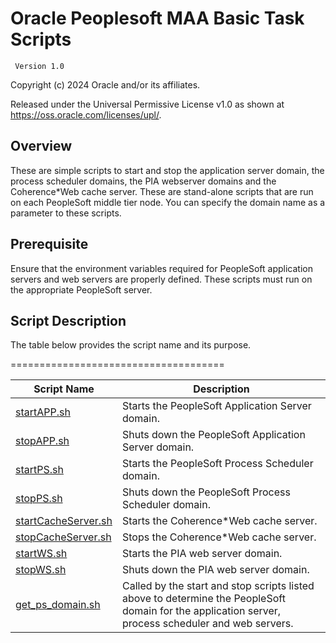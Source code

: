 # Oracle Peoplesoft MAA Basic Task Scripts

     Version 1.0

Copyright (c) 2024 Oracle and/or its affiliates.

Released under the Universal Permissive License v1.0 as shown at
<https://oss.oracle.com/licenses/upl/>.


## Overview

These are simple scripts to start and stop the application server domain, the process scheduler domains, the PIA webserver domains and the Coherence*Web cache server.  These are stand-alone scripts that are run on each PeopleSoft middle tier node.  You can specify the domain name as a parameter to these scripts.

## Prerequisite

Ensure that the environment variables required for PeopleSoft application servers and web servers are properly defined.  These scripts must run on the appropriate PeopleSoft server.  


## Script Description

The table below provides the script name and its purpose.  

=====================================

| Script Name | Description |
| ------ | ------ |
| [startAPP.sh](./startAPP.sh) | Starts the PeopleSoft Application Server domain. |
| [stopAPP.sh](./stopAPP.sh) | Shuts down the PeopleSoft Application Server domain. |
| [startPS.sh](startPS.sh) | Starts the PeopleSoft Process Scheduler domain. |
| [stopPS.sh](./stopPS.sh) | Shuts down the PeopleSoft Process Scheduler domain. |
| [startCacheServer.sh](./startCacheServer.sh) | Starts the Coherence*Web cache server.   |
| [stopCacheServer.sh](./stopCacheServer.sh) | Stops the Coherence*Web cache server.   |
| [startWS.sh](./startWS.sh) | Starts the PIA web server domain.   |
| [stopWS.sh](./stopWS.sh) | Shuts down the PIA web server domain.  |
| [get_ps_domain.sh](./get_ps_domain.sh) | Called by the start and stop scripts listed above to determine the PeopleSoft domain for the application server, process scheduler and web servers. 

